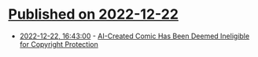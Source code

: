 # [Published on 2022-12-22](index.md)

* [2022-12-22, 16:43:00](https://tech.slashdot.org/story/22/12/22/1643210/ai-created-comic-has-been-deemed-ineligible-for-copyright-protection?utm_source=rss1.0mainlinkanon&utm_medium=feed) - [AI-Created Comic Has Been Deemed Ineligible for Copyright Protection](https://tech.slashdot.org/story/22/12/22/1643210/ai-created-comic-has-been-deemed-ineligible-for-copyright-protection?utm_source=rss1.0mainlinkanon&utm_medium=feed)
